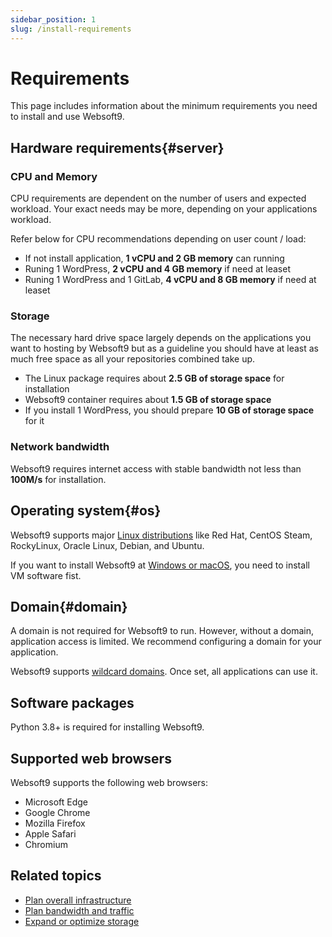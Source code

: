 ```yaml
---
sidebar_position: 1
slug: /install-requirements
---
```


# Requirements

This page includes information about the minimum requirements you need to install and use Websoft9.

## Hardware requirements{#server}

### CPU and Memory

CPU requirements are dependent on the number of users and expected workload. Your exact needs may be more, depending on your applications workload.  

Refer below for CPU recommendations depending on user count / load:  

- If not install application, **1 vCPU and 2 GB memory** can running
- Runing 1 WordPress, **2 vCPU and 4 GB memory** if need at leaset
- Runing 1 WordPress and 1 GitLab, **4 vCPU and 8 GB memory** if need at leaset

### Storage

The necessary hard drive space largely depends on the applications you want to hosting by Websoft9 but as a guideline you should have at least as much free space as all your repositories combined take up.

- The Linux package requires about **2.5 GB of storage space** for installation
- Websoft9 container requires about **1.5 GB of storage space**
- If you install 1 WordPress, you should prepare **10 GB of storage space** for it

### Network bandwidth

Websoft9 requires internet access with stable bandwidth not less than **100M/s** for installation.

## Operating system{#os}

Websoft9 supports major [Linux distributions](https://websoft9.github.io/websoft9/version.json) like Red Hat, CentOS Steam, RockyLinux, Oracle Linux, Debian, and Ubuntu.  

If you want to install Websoft9 at [Windows or macOS](./install-windows), you need to install VM software fist.  

## Domain{#domain}

A domain is not required for Websoft9 to run. However, without a domain, application access is limited. We recommend configuring a domain for your application.  

Websoft9 supports [wildcard domains](./domain-set#wildcard). Once set, all applications can use it.


## Software packages

Python 3.8+ is required for installing Websoft9.

## Supported web browsers

Websoft9 supports the following web browsers:

- Microsoft Edge
- Google Chrome
- Mozilla Firefox
- Apple Safari
- Chromium

## Related topics

- [Plan overall infrastructure](./design-infrastructure)
- [Plan bandwidth and traffic](./brandwith-infra)
- [Expand or optimize storage](./storage)



